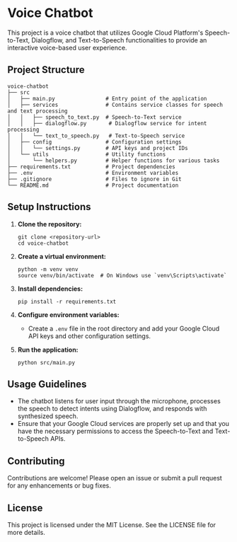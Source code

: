 # Voice Chatbot

This project is a voice chatbot that utilizes Google Cloud Platform's Speech-to-Text, Dialogflow, and Text-to-Speech functionalities to provide an interactive voice-based user experience.

## Project Structure

```
voice-chatbot
├── src
│   ├── main.py                # Entry point of the application
│   ├── services               # Contains service classes for speech and text processing
│   │   ├── speech_to_text.py  # Speech-to-Text service
│   │   ├── dialogflow.py       # Dialogflow service for intent processing
│   │   └── text_to_speech.py   # Text-to-Speech service
│   ├── config                 # Configuration settings
│   │   └── settings.py        # API keys and project IDs
│   └── utils                  # Utility functions
│       └── helpers.py         # Helper functions for various tasks
├── requirements.txt           # Project dependencies
├── .env                       # Environment variables
├── .gitignore                 # Files to ignore in Git
└── README.md                  # Project documentation
```

## Setup Instructions

1. **Clone the repository:**
   ```
   git clone <repository-url>
   cd voice-chatbot
   ```

2. **Create a virtual environment:**
   ```
   python -m venv venv
   source venv/bin/activate  # On Windows use `venv\Scripts\activate`
   ```

3. **Install dependencies:**
   ```
   pip install -r requirements.txt
   ```

4. **Configure environment variables:**
   - Create a `.env` file in the root directory and add your Google Cloud API keys and other configuration settings.

5. **Run the application:**
   ```
   python src/main.py
   ```

## Usage Guidelines

- The chatbot listens for user input through the microphone, processes the speech to detect intents using Dialogflow, and responds with synthesized speech.
- Ensure that your Google Cloud services are properly set up and that you have the necessary permissions to access the Speech-to-Text and Text-to-Speech APIs.

## Contributing

Contributions are welcome! Please open an issue or submit a pull request for any enhancements or bug fixes.

## License

This project is licensed under the MIT License. See the LICENSE file for more details.